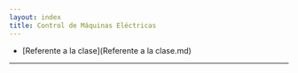 ```yaml
---
layout: index
title: Control de Máquinas Eléctricas
---
```


* [Referente a la clase](Referente a la clase.md)

--------------------------------------
